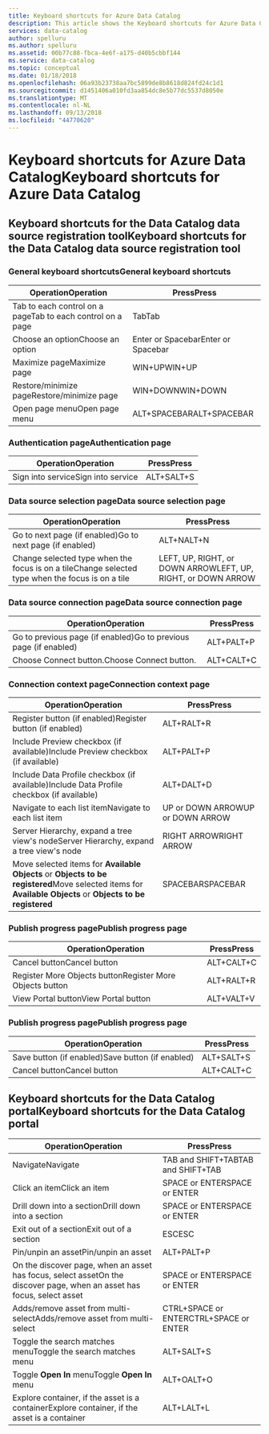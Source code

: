 ```yaml
---
title: Keyboard shortcuts for Azure Data Catalog
description: This article shows the Keyboard shortcuts for Azure Data Catalog.
services: data-catalog
author: spelluru
ms.author: spelluru
ms.assetid: 00b77c88-fbca-4e6f-a175-d40b5cbbf144
ms.service: data-catalog
ms.topic: conceptual
ms.date: 01/18/2018
ms.openlocfilehash: 06a93b23738aa7bc5899de8b8618d824fd24c1d1
ms.sourcegitcommit: d1451406a010fd3aa854dc8e5b77dc5537d8050e
ms.translationtype: MT
ms.contentlocale: nl-NL
ms.lasthandoff: 09/13/2018
ms.locfileid: "44770620"
---
```

# <a name="keyboard-shortcuts-for-azure-data-catalog"></a><span data-ttu-id="d8ac9-103">Keyboard shortcuts for Azure Data Catalog</span><span class="sxs-lookup"><span data-stu-id="d8ac9-103">Keyboard shortcuts for Azure Data Catalog</span></span>
## <a name="keyboard-shortcuts-for-the-data-catalog-data-source-registration-tool"></a><span data-ttu-id="d8ac9-104">Keyboard shortcuts for the Data Catalog data source registration tool</span><span class="sxs-lookup"><span data-stu-id="d8ac9-104">Keyboard shortcuts for the Data Catalog data source registration tool</span></span>
### <a name="general-keyboard-shortcuts"></a><span data-ttu-id="d8ac9-105">General keyboard shortcuts</span><span class="sxs-lookup"><span data-stu-id="d8ac9-105">General keyboard shortcuts</span></span>
| <span data-ttu-id="d8ac9-106">Operation</span><span class="sxs-lookup"><span data-stu-id="d8ac9-106">Operation</span></span> | <span data-ttu-id="d8ac9-107">Press</span><span class="sxs-lookup"><span data-stu-id="d8ac9-107">Press</span></span> |
| --- | --- |
| <span data-ttu-id="d8ac9-108">Tab to each control on a page</span><span class="sxs-lookup"><span data-stu-id="d8ac9-108">Tab to each control on a page</span></span> |<span data-ttu-id="d8ac9-109">Tab</span><span class="sxs-lookup"><span data-stu-id="d8ac9-109">Tab</span></span> |
| <span data-ttu-id="d8ac9-110">Choose an option</span><span class="sxs-lookup"><span data-stu-id="d8ac9-110">Choose an option</span></span> |<span data-ttu-id="d8ac9-111">Enter or Spacebar</span><span class="sxs-lookup"><span data-stu-id="d8ac9-111">Enter or Spacebar</span></span> |
| <span data-ttu-id="d8ac9-112">Maximize page</span><span class="sxs-lookup"><span data-stu-id="d8ac9-112">Maximize page</span></span> |<span data-ttu-id="d8ac9-113">WIN+UP</span><span class="sxs-lookup"><span data-stu-id="d8ac9-113">WIN+UP</span></span> |
| <span data-ttu-id="d8ac9-114">Restore/minimize page</span><span class="sxs-lookup"><span data-stu-id="d8ac9-114">Restore/minimize page</span></span> |<span data-ttu-id="d8ac9-115">WIN+DOWN</span><span class="sxs-lookup"><span data-stu-id="d8ac9-115">WIN+DOWN</span></span> |
| <span data-ttu-id="d8ac9-116">Open page menu</span><span class="sxs-lookup"><span data-stu-id="d8ac9-116">Open page menu</span></span> |<span data-ttu-id="d8ac9-117">ALT+SPACEBAR</span><span class="sxs-lookup"><span data-stu-id="d8ac9-117">ALT+SPACEBAR</span></span> |

### <a name="authentication-page"></a><span data-ttu-id="d8ac9-118">Authentication page</span><span class="sxs-lookup"><span data-stu-id="d8ac9-118">Authentication page</span></span>
| <span data-ttu-id="d8ac9-119">Operation</span><span class="sxs-lookup"><span data-stu-id="d8ac9-119">Operation</span></span> | <span data-ttu-id="d8ac9-120">Press</span><span class="sxs-lookup"><span data-stu-id="d8ac9-120">Press</span></span> |
| --- | --- |
| <span data-ttu-id="d8ac9-121">Sign into service</span><span class="sxs-lookup"><span data-stu-id="d8ac9-121">Sign into service</span></span> |<span data-ttu-id="d8ac9-122">ALT+S</span><span class="sxs-lookup"><span data-stu-id="d8ac9-122">ALT+S</span></span> |

### <a name="data-source-selection-page"></a><span data-ttu-id="d8ac9-123">Data source selection page</span><span class="sxs-lookup"><span data-stu-id="d8ac9-123">Data source selection page</span></span>
| <span data-ttu-id="d8ac9-124">Operation</span><span class="sxs-lookup"><span data-stu-id="d8ac9-124">Operation</span></span> | <span data-ttu-id="d8ac9-125">Press</span><span class="sxs-lookup"><span data-stu-id="d8ac9-125">Press</span></span> |
| --- | --- |
| <span data-ttu-id="d8ac9-126">Go to next page (if enabled)</span><span class="sxs-lookup"><span data-stu-id="d8ac9-126">Go to next page (if enabled)</span></span> |<span data-ttu-id="d8ac9-127">ALT+N</span><span class="sxs-lookup"><span data-stu-id="d8ac9-127">ALT+N</span></span> |
| <span data-ttu-id="d8ac9-128">Change selected type when the focus is on a tile</span><span class="sxs-lookup"><span data-stu-id="d8ac9-128">Change selected type when the focus is on a tile</span></span> |<span data-ttu-id="d8ac9-129">LEFT, UP, RIGHT, or DOWN ARROW</span><span class="sxs-lookup"><span data-stu-id="d8ac9-129">LEFT, UP, RIGHT, or DOWN ARROW</span></span> |

### <a name="data-source-connection-page"></a><span data-ttu-id="d8ac9-130">Data source connection page</span><span class="sxs-lookup"><span data-stu-id="d8ac9-130">Data source connection page</span></span>
| <span data-ttu-id="d8ac9-131">Operation</span><span class="sxs-lookup"><span data-stu-id="d8ac9-131">Operation</span></span> | <span data-ttu-id="d8ac9-132">Press</span><span class="sxs-lookup"><span data-stu-id="d8ac9-132">Press</span></span> |
| --- | --- |
| <span data-ttu-id="d8ac9-133">Go to previous page (if enabled)</span><span class="sxs-lookup"><span data-stu-id="d8ac9-133">Go to previous page (if enabled)</span></span> |<span data-ttu-id="d8ac9-134">ALT+P</span><span class="sxs-lookup"><span data-stu-id="d8ac9-134">ALT+P</span></span> |
| <span data-ttu-id="d8ac9-135">Choose Connect button.</span><span class="sxs-lookup"><span data-stu-id="d8ac9-135">Choose Connect button.</span></span> |<span data-ttu-id="d8ac9-136">ALT+C</span><span class="sxs-lookup"><span data-stu-id="d8ac9-136">ALT+C</span></span> |

### <a name="connection-context-page"></a><span data-ttu-id="d8ac9-137">Connection context page</span><span class="sxs-lookup"><span data-stu-id="d8ac9-137">Connection context page</span></span>
| <span data-ttu-id="d8ac9-138">Operation</span><span class="sxs-lookup"><span data-stu-id="d8ac9-138">Operation</span></span> | <span data-ttu-id="d8ac9-139">Press</span><span class="sxs-lookup"><span data-stu-id="d8ac9-139">Press</span></span> |
| --- | --- |
| <span data-ttu-id="d8ac9-140">Register button (if enabled)</span><span class="sxs-lookup"><span data-stu-id="d8ac9-140">Register button (if enabled)</span></span> |<span data-ttu-id="d8ac9-141">ALT+R</span><span class="sxs-lookup"><span data-stu-id="d8ac9-141">ALT+R</span></span> |
| <span data-ttu-id="d8ac9-142">Include Preview checkbox (if available)</span><span class="sxs-lookup"><span data-stu-id="d8ac9-142">Include Preview checkbox (if available)</span></span> |<span data-ttu-id="d8ac9-143">ALT+P</span><span class="sxs-lookup"><span data-stu-id="d8ac9-143">ALT+P</span></span> |
| <span data-ttu-id="d8ac9-144">Include Data Profile checkbox (if available)</span><span class="sxs-lookup"><span data-stu-id="d8ac9-144">Include Data Profile checkbox (if available)</span></span> |<span data-ttu-id="d8ac9-145">ALT+D</span><span class="sxs-lookup"><span data-stu-id="d8ac9-145">ALT+D</span></span> |
| <span data-ttu-id="d8ac9-146">Navigate to each list item</span><span class="sxs-lookup"><span data-stu-id="d8ac9-146">Navigate to each list item</span></span> |<span data-ttu-id="d8ac9-147">UP or DOWN ARROW</span><span class="sxs-lookup"><span data-stu-id="d8ac9-147">UP or DOWN ARROW</span></span> |
| <span data-ttu-id="d8ac9-148">Server Hierarchy, expand a tree view's node</span><span class="sxs-lookup"><span data-stu-id="d8ac9-148">Server Hierarchy, expand a tree view's node</span></span> |<span data-ttu-id="d8ac9-149">RIGHT ARROW</span><span class="sxs-lookup"><span data-stu-id="d8ac9-149">RIGHT ARROW</span></span> |
| <span data-ttu-id="d8ac9-150">Move selected items for **Available Objects** or **Objects to be registered**</span><span class="sxs-lookup"><span data-stu-id="d8ac9-150">Move selected items for **Available Objects** or **Objects to be registered**</span></span> |<span data-ttu-id="d8ac9-151">SPACEBAR</span><span class="sxs-lookup"><span data-stu-id="d8ac9-151">SPACEBAR</span></span> |

### <a name="publish-progress-page"></a><span data-ttu-id="d8ac9-152">Publish progress page</span><span class="sxs-lookup"><span data-stu-id="d8ac9-152">Publish progress page</span></span>
| <span data-ttu-id="d8ac9-153">Operation</span><span class="sxs-lookup"><span data-stu-id="d8ac9-153">Operation</span></span> | <span data-ttu-id="d8ac9-154">Press</span><span class="sxs-lookup"><span data-stu-id="d8ac9-154">Press</span></span> |
| --- | --- |
| <span data-ttu-id="d8ac9-155">Cancel button</span><span class="sxs-lookup"><span data-stu-id="d8ac9-155">Cancel button</span></span> |<span data-ttu-id="d8ac9-156">ALT+C</span><span class="sxs-lookup"><span data-stu-id="d8ac9-156">ALT+C</span></span> |
| <span data-ttu-id="d8ac9-157">Register More Objects button</span><span class="sxs-lookup"><span data-stu-id="d8ac9-157">Register More Objects button</span></span> |<span data-ttu-id="d8ac9-158">ALT+R</span><span class="sxs-lookup"><span data-stu-id="d8ac9-158">ALT+R</span></span> |
| <span data-ttu-id="d8ac9-159">View Portal button</span><span class="sxs-lookup"><span data-stu-id="d8ac9-159">View Portal button</span></span> |<span data-ttu-id="d8ac9-160">ALT+V</span><span class="sxs-lookup"><span data-stu-id="d8ac9-160">ALT+V</span></span> |

### <a name="publish-progress-page"></a><span data-ttu-id="d8ac9-161">Publish progress page</span><span class="sxs-lookup"><span data-stu-id="d8ac9-161">Publish progress page</span></span>
| <span data-ttu-id="d8ac9-162">Operation</span><span class="sxs-lookup"><span data-stu-id="d8ac9-162">Operation</span></span> | <span data-ttu-id="d8ac9-163">Press</span><span class="sxs-lookup"><span data-stu-id="d8ac9-163">Press</span></span> |
| --- | --- |
| <span data-ttu-id="d8ac9-164">Save button (if enabled)</span><span class="sxs-lookup"><span data-stu-id="d8ac9-164">Save button (if enabled)</span></span> |<span data-ttu-id="d8ac9-165">ALT+S</span><span class="sxs-lookup"><span data-stu-id="d8ac9-165">ALT+S</span></span> |
| <span data-ttu-id="d8ac9-166">Cancel button</span><span class="sxs-lookup"><span data-stu-id="d8ac9-166">Cancel button</span></span> |<span data-ttu-id="d8ac9-167">ALT+C</span><span class="sxs-lookup"><span data-stu-id="d8ac9-167">ALT+C</span></span> |

## <a name="keyboard-shortcuts-for-the-data-catalog-portal"></a><span data-ttu-id="d8ac9-168">Keyboard shortcuts for the Data Catalog portal</span><span class="sxs-lookup"><span data-stu-id="d8ac9-168">Keyboard shortcuts for the Data Catalog portal</span></span>
| <span data-ttu-id="d8ac9-169">Operation</span><span class="sxs-lookup"><span data-stu-id="d8ac9-169">Operation</span></span> | <span data-ttu-id="d8ac9-170">Press</span><span class="sxs-lookup"><span data-stu-id="d8ac9-170">Press</span></span> |
| --- | --- |
| <span data-ttu-id="d8ac9-171">Navigate</span><span class="sxs-lookup"><span data-stu-id="d8ac9-171">Navigate</span></span> |<span data-ttu-id="d8ac9-172">TAB and SHIFT+TAB</span><span class="sxs-lookup"><span data-stu-id="d8ac9-172">TAB and SHIFT+TAB</span></span> |
| <span data-ttu-id="d8ac9-173">Click an item</span><span class="sxs-lookup"><span data-stu-id="d8ac9-173">Click an item</span></span> |<span data-ttu-id="d8ac9-174">SPACE or ENTER</span><span class="sxs-lookup"><span data-stu-id="d8ac9-174">SPACE or ENTER</span></span> |
| <span data-ttu-id="d8ac9-175">Drill down into a section</span><span class="sxs-lookup"><span data-stu-id="d8ac9-175">Drill down into a section</span></span> |<span data-ttu-id="d8ac9-176">SPACE or ENTER</span><span class="sxs-lookup"><span data-stu-id="d8ac9-176">SPACE or ENTER</span></span> |
| <span data-ttu-id="d8ac9-177">Exit out of a section</span><span class="sxs-lookup"><span data-stu-id="d8ac9-177">Exit out of a section</span></span> |<span data-ttu-id="d8ac9-178">ESC</span><span class="sxs-lookup"><span data-stu-id="d8ac9-178">ESC</span></span> |
| <span data-ttu-id="d8ac9-179">Pin/unpin an asset</span><span class="sxs-lookup"><span data-stu-id="d8ac9-179">Pin/unpin an asset</span></span> |<span data-ttu-id="d8ac9-180">ALT+P</span><span class="sxs-lookup"><span data-stu-id="d8ac9-180">ALT+P</span></span> |
| <span data-ttu-id="d8ac9-181">On the discover page, when an asset has focus, select asset</span><span class="sxs-lookup"><span data-stu-id="d8ac9-181">On the discover page, when an asset has focus, select asset</span></span> |<span data-ttu-id="d8ac9-182">SPACE or ENTER</span><span class="sxs-lookup"><span data-stu-id="d8ac9-182">SPACE or ENTER</span></span> |
| <span data-ttu-id="d8ac9-183">Adds/remove asset from multi-select</span><span class="sxs-lookup"><span data-stu-id="d8ac9-183">Adds/remove asset from multi-select</span></span> |<span data-ttu-id="d8ac9-184">CTRL+SPACE or ENTER</span><span class="sxs-lookup"><span data-stu-id="d8ac9-184">CTRL+SPACE or ENTER</span></span> |
| <span data-ttu-id="d8ac9-185">Toggle the search matches menu</span><span class="sxs-lookup"><span data-stu-id="d8ac9-185">Toggle the search matches menu</span></span> |<span data-ttu-id="d8ac9-186">ALT+S</span><span class="sxs-lookup"><span data-stu-id="d8ac9-186">ALT+S</span></span> |
| <span data-ttu-id="d8ac9-187">Toggle **Open In** menu</span><span class="sxs-lookup"><span data-stu-id="d8ac9-187">Toggle **Open In** menu</span></span> |<span data-ttu-id="d8ac9-188">ALT+O</span><span class="sxs-lookup"><span data-stu-id="d8ac9-188">ALT+O</span></span> |
| <span data-ttu-id="d8ac9-189">Explore container, if the asset is a container</span><span class="sxs-lookup"><span data-stu-id="d8ac9-189">Explore container, if the asset is a container</span></span> |<span data-ttu-id="d8ac9-190">ALT+L</span><span class="sxs-lookup"><span data-stu-id="d8ac9-190">ALT+L</span></span> |

